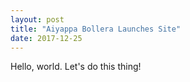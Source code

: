 ```yaml
---
layout: post
title: "Aiyappa Bollera Launches Site"
date: 2017-12-25
---
```


Hello, world. Let's do this thing!
